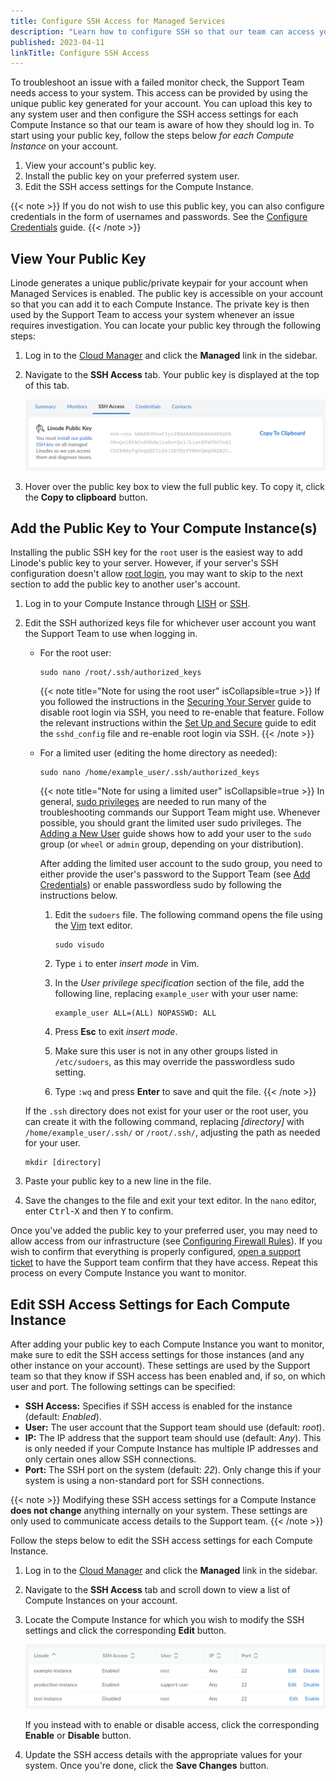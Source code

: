 ```yaml
---
title: Configure SSH Access for Managed Services
description: "Learn how to configure SSH so that our team can access your system when troubleshooting."
published: 2023-04-11
linkTitle: Configure SSH Access
---
```


To troubleshoot an issue with a failed monitor check, the Support Team needs access to your system. This access can be provided by using the unique public key generated for your account. You can upload this key to any system user and then configure the SSH access settings for each Compute Instance so that our team is aware of how they should log in. To start using your public key, follow the steps below *for each Compute Instance* on your account.

1. View your account's public key.
1. Install the public key on your preferred system user.
1. Edit the SSH access settings for the Compute Instance.

{{< note >}}
If you do not wish to use this public key, you can also configure credentials in the form of usernames and passwords. See the [Configure Credentials]() guide.
{{< /note >}}

## View Your Public Key

Linode generates a unique public/private keypair for your account when Managed Services is enabled. The public key is accessible on your account so that you can add it to each Compute Instance. The private key is then used by the Support Team to access your system whenever an issue requires investigation. You can locate your public key through the following steps:

1. Log in to the [Cloud Manager](https://cloud.linode.com) and click the **Managed** link in the sidebar.

1. Navigate to the **SSH Access** tab. Your public key is displayed at the top of this tab.

    ![A screenshot of an account's public key in the Cloud Manager](managed-public-key.png)

1. Hover over the public key box to view the full public key. To copy it, click the **Copy to clipboard** button.

## Add the Public Key to Your Compute Instance(s)

Installing the public SSH key for the `root` user is the easiest way to add Linode's public key to your server. However, if your server's SSH configuration doesn't allow [root login](/docs/products/compute/compute-instances/guides/set-up-and-secure/#ssh-daemon-options), you may want to skip to the next section to add the public key to another user's account.

1. Log in to your Compute Instance through [LISH](/docs/products/compute/compute-instances/guides/lish/) or [SSH](/docs/products/compute/compute-instances/guides/set-up-and-secure/#connect-to-the-instance).

1. Edit the SSH authorized keys file for whichever user account you want the Support Team to use when logging in.

    - For the root user:

        ```command
        sudo nano /root/.ssh/authorized_keys
        ```

        {{< note title="Note for using the root user" isCollapsible=true >}}
        If you followed the instructions in the [Securing Your Server](/docs/products/compute/compute-instances/guides/set-up-and-secure/) guide to disable root login via SSH, you need to re-enable that feature. Follow the relevant instructions within the [Set Up and Secure](/docs/products/compute/compute-instances/guides/set-up-and-secure/#ssh-daemon-options) guide to edit the `sshd_config` file and re-enable root login via SSH.
        {{< /note >}}

    - For a limited user (editing the home directory as needed):

        ```command
        sudo nano /home/example_user/.ssh/authorized_keys
        ```

        {{< note title="Note for using a limited user" isCollapsible=true >}}
        In general, [sudo privileges](/docs/guides/linux-users-and-groups/#understanding-the-sudo-linux-group-and-user) are needed to run many of the troubleshooting commands our Support Team might use. Whenever possible, you should grant the limited user sudo privileges. The [Adding a New User](/docs/products/compute/compute-instances/guides/set-up-and-secure/#add-a-limited-user-account) guide shows how to add your user to the `sudo` group (or `wheel` or `admin` group, depending on your distribution).

        After adding the limited user account to the sudo group, you need to either provide the user's password to the Support Team (see [Add Credentials](#adding-service-credentials)) or enable passwordless sudo by following the instructions below.

        1.  Edit the `sudoers` file. The following command opens the file using the [Vim](https://en.wikipedia.org/wiki/Vim_(text_editor)) text editor.

            ```command
            sudo visudo
            ```

        1.  Type `i` to enter *insert mode* in Vim.

        1.  In the *User privilege specification* section of the file, add the following line, replacing `example_user` with your user name:

            ```output
            example_user ALL=(ALL) NOPASSWD: ALL
            ```

        1.  Press **Esc** to exit *insert mode*.

        1.  Make sure this user is not in any other groups listed in `/etc/sudoers`, as this may override the passwordless sudo setting.

        1.  Type `:wq` and press **Enter** to save and quit the file.
        {{< /note >}}

    If the `.ssh` directory does not exist for your user or the root user, you can create it with the following command, replacing *[directory]* with `/home/example_user/.ssh/` or `/root/.ssh/`, adjusting the path as needed for your user.

    ```command
    mkdir [directory]
    ```

1. Paste your public key to a new line in the file.

1. Save the changes to the file and exit your text editor. In the `nano` editor, enter <kbd>Ctrl</kbd>-<kbd>X</kbd> and then <kbd>Y</kbd> to confirm.

Once you've added the public key to your preferred user, you may need to allow access from our infrastructure (see [Configuring Firewall Rules](#configuring-firewall-rules)). If you wish to confirm that everything is properly configured, [open a support ticket](/docs/products/platform/get-started/guides/support/#contacting-linode-support) to have the Support team confirm that they have access. Repeat this process on every Compute Instance you want to monitor.

## Edit SSH Access Settings for Each Compute Instance

After adding your public key to each Compute Instance you want to monitor, make sure to edit the SSH access settings for those instances (and any other instance on your account). These settings are used by the Support team so that they know if SSH access has been enabled and, if so, on which user and port. The following settings can be specified:

- **SSH Access:** Specifies if SSH access is enabled for the instance (default: *Enabled*).
- **User:** The user account that the Support team should use (default: *root*).
- **IP:** The IP address that the support team should use (default: *Any*). This is only needed if your Compute Instance has multiple IP addresses and only certain ones allow SSH connections.
- **Port:** The SSH port on the system (default: *22*). Only change this if your system is using a non-standard port for SSH connections.

{{< note >}}
Modifying these SSH access settings for a Compute Instance **does not change** anything internally on your system. These settings are only used to communicate access details to the Support team.
{{< /note >}}

Follow the steps below to edit the SSH access settings for each Compute Instance.

1. Log in to the [Cloud Manager](https://cloud.linode.com) and click the **Managed** link in the sidebar.

1. Navigate to the **SSH Access** tab and scroll down to view a list of Compute Instances on your account.

1. Locate the Compute Instance for which you wish to modify the SSH settings and click the corresponding **Edit** button.

    ![Screenshot of SSH Access settings for each Compute Instance](managed-ssh-access-list.png)

    If you instead with to enable or disable access, click the corresponding **Enable** or **Disable** button.

1. Update the SSH access details with the appropriate values for your system. Once you're done, click the **Save Changes** button.